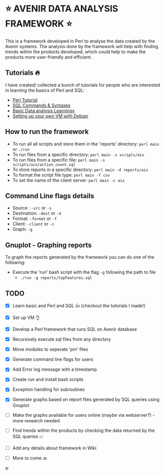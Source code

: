 # :star: AVENIR DATA ANALYSIS FRAMEWORK :star:

This is a framework developed in Perl to analyse the data created by the Avenir systems.
The analysis done by the framework will help with finding trends within the products developed, which could help to make the products more user-friendly and efficient.


## Tutorials :fire:
I have created/ collected a bunch of tutorials for people who are interested in learning the basics of Perl and SQL:
- [Perl Tutorial](https://docs.google.com/document/d/1bNFFfjsETlyoEkuLKitfPgXdV1aEqofiEnF1ijPwOAE/edit?usp=sharing)
- [SQL Commands & Syntaxes](https://docs.google.com/document/d/1bNFFfjsETlyoEkuLKitfPgXdV1aEqofiEnF1ijPwOAE/edit?usp=sharing)
- [Basic Data analysis Learnings](https://docs.google.com/document/d/1bNFFfjsETlyoEkuLKitfPgXdV1aEqofiEnF1ijPwOAE/edit?usp=sharing)
- [Setting up your own VM with Debian](https://docs.google.com/document/d/1aG2zR7-DXHVrzmdwIfC5Wf8aUYDE4gfHEJEX2p3mnqE/edit?usp=sharing)


## How to run the framework
- To run all all scripts and store them in the 'reports' directory: `perl main` or `./run`
- To run files from a specific directory: `perl main -s scripts/aix`
- To run files from a specific file: `perl main -s scripts/aix/action_count.sql`
- To store reports in a specific directory: `perl main -d reports/aix`
- To format the script file type: `perl main -f csv`
- To set the name of the client server: `perl main -c aix`

## Command Line flags details
- Source : `-src` or `-s`
- Destination: `-dest` or `-d`
- Format: `-format` or `-f`
- Client: `-client` or `-c`
- Graph: `-g`

## Gnuplot - Graphing reports
To graph the reports generated by the framework you can do one of the following:
- Execute the 'run' bash script with the flag `-g` following the path to file
   *  `./run -g reports/topFeatures.sql`

## TODO
- [x] Learn basic and Perl and SQL :+1: (checkout the tutorials I made!)
- [x] Set up VM :ok_hand:
- [x] Develop a Perl framework that runs SQL on Avenir database
- [x] Recursively execute sql files from any directory
- [x] Move modules to seperate 'pm' files
- [x] Generate command line flags for users
- [x] Add Error log message with a timestamp
- [x] Create run and install bash scripts
- [x] Exception handling for subroutines
- [x] Generate graphs based on report files generated by SQL queries using Gnuplot
- [ ] Make the graphs available for users online (maybe via webserver?) - more research needed
- [ ] Find trends within the products by checking the data returned by the SQL queries :chart_with_upwards_trend:
- [ ] Add any details about framework in Wiki
- [ ] More to come :soon:


:end:
